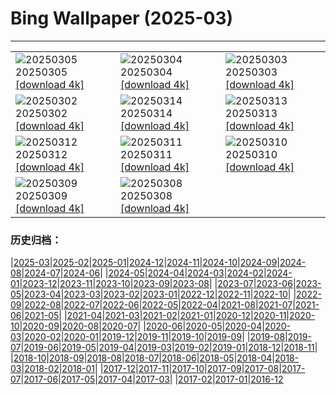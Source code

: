 # Bing Wallpaper (2025-03)
**************

<table><tr><td><img src="https://www.bing.com/th?id=OHR.SuratThani_ES-ES6760904041_1920x1080.jpg" alt="20250305"> 20250305 <a href="https://www.bing.com/th?id=OHR.SuratThani_ES-ES6760904041_UHD.jpg">[download 4k]</a></td><td><img src="https://www.bing.com/th?id=OHR.MardiGrasJackson_ES-ES6628104190_1920x1080.jpg" alt="20250304"> 20250304 <a href="https://www.bing.com/th?id=OHR.MardiGrasJackson_ES-ES6628104190_UHD.jpg">[download 4k]</a></td><td><img src="https://www.bing.com/th?id=OHR.HornbillPair_ES-ES6520167475_1920x1080.jpg" alt="20250303"> 20250303 <a href="https://www.bing.com/th?id=OHR.HornbillPair_ES-ES6520167475_UHD.jpg">[download 4k]</a></td></tr><tr><td><img src="https://www.bing.com/th?id=OHR.EucalyptusForest_ES-ES6432819032_1920x1080.jpg" alt="20250302"> 20250302 <a href="https://www.bing.com/th?id=OHR.EucalyptusForest_ES-ES6432819032_UHD.jpg">[download 4k]</a></td><td><img src="https://www.bing.com/th?id=OHR.FallasSpainWomen_ES-ES9361742240_1920x1080.jpg" alt="20250314"> 20250314 <a href="https://www.bing.com/th?id=OHR.FallasSpainWomen_ES-ES9361742240_UHD.jpg">[download 4k]</a></td><td><img src="https://www.bing.com/th?id=OHR.BasqueDolmen_ES-ES7735714145_1920x1080.jpg" alt="20250313"> 20250313 <a href="https://www.bing.com/th?id=OHR.BasqueDolmen_ES-ES7735714145_UHD.jpg">[download 4k]</a></td></tr><tr><td><img src="https://www.bing.com/th?id=OHR.HoliColors_ES-ES7622213300_1920x1080.jpg" alt="20250312"> 20250312 <a href="https://www.bing.com/th?id=OHR.HoliColors_ES-ES7622213300_UHD.jpg">[download 4k]</a></td><td><img src="https://www.bing.com/th?id=OHR.ChateauLoire_ES-ES7509416514_1920x1080.jpg" alt="20250311"> 20250311 <a href="https://www.bing.com/th?id=OHR.ChateauLoire_ES-ES7509416514_UHD.jpg">[download 4k]</a></td><td><img src="https://www.bing.com/th?id=OHR.NusaPenida_ES-ES7408212429_1920x1080.jpg" alt="20250310"> 20250310 <a href="https://www.bing.com/th?id=OHR.NusaPenida_ES-ES7408212429_UHD.jpg">[download 4k]</a></td></tr><tr><td><img src="https://www.bing.com/th?id=OHR.NappingLion_ES-ES7306945095_1920x1080.jpg" alt="20250309"> 20250309 <a href="https://www.bing.com/th?id=OHR.NappingLion_ES-ES7306945095_UHD.jpg">[download 4k]</a></td><td><img src="https://www.bing.com/th?id=OHR.ForumRomanum_ES-ES7963502187_1920x1080.jpg" alt="20250308"> 20250308 <a href="https://www.bing.com/th?id=OHR.ForumRomanum_ES-ES7963502187_UHD.jpg">[download 4k]</a></td><td></td></tr></table>

### 历史归档：

|[2025-03](/2025-03.md)|[2025-02](/../2025-02/2025-02.md)|[2025-01](/../2025-01/2025-01.md)|[2024-12](/../2024-12/2024-12.md)|[2024-11](/../2024-11/2024-11.md)|[2024-10](/../2024-10/2024-10.md)|[2024-09](/../2024-09/2024-09.md)|[2024-08](/../2024-08/2024-08.md)|[2024-07](/../2024-07/2024-07.md)|[2024-06](/../2024-06/2024-06.md)|
|[2024-05](/../2024-05/2024-05.md)|[2024-04](/../2024-04/2024-04.md)|[2024-03](/../2024-03/2024-03.md)|[2024-02](/../2024-02/2024-02.md)|[2024-01](/../2024-01/2024-01.md)|[2023-12](/../2023-12/2023-12.md)|[2023-11](/../2023-11/2023-11.md)|[2023-10](/../2023-10/2023-10.md)|[2023-09](/../2023-09/2023-09.md)|[2023-08](/../2023-08/2023-08.md)|
|[2023-07](/../2023-07/2023-07.md)|[2023-06](/../2023-06/2023-06.md)|[2023-05](/../2023-05/2023-05.md)|[2023-04](/../2023-04/2023-04.md)|[2023-03](/../2023-03/2023-03.md)|[2023-02](/../2023-02/2023-02.md)|[2023-01](/../2023-01/2023-01.md)|[2022-12](/../2022-12/2022-12.md)|[2022-11](/../2022-11/2022-11.md)|[2022-10](/../2022-10/2022-10.md)|
|[2022-09](/../2022-09/2022-09.md)|[2022-08](/../2022-08/2022-08.md)|[2022-07](/../2022-07/2022-07.md)|[2022-06](/../2022-06/2022-06.md)|[2022-05](/../2022-05/2022-05.md)|[2022-04](/../2022-04/2022-04.md)|[2021-08](/../2021-08/2021-08.md)|[2021-07](/../2021-07/2021-07.md)|[2021-06](/../2021-06/2021-06.md)|[2021-05](/../2021-05/2021-05.md)|
|[2021-04](/../2021-04/2021-04.md)|[2021-03](/../2021-03/2021-03.md)|[2021-02](/../2021-02/2021-02.md)|[2021-01](/../2021-01/2021-01.md)|[2020-12](/../2020-12/2020-12.md)|[2020-11](/../2020-11/2020-11.md)|[2020-10](/../2020-10/2020-10.md)|[2020-09](/../2020-09/2020-09.md)|[2020-08](/../2020-08/2020-08.md)|[2020-07](/../2020-07/2020-07.md)|
|[2020-06](/../2020-06/2020-06.md)|[2020-05](/../2020-05/2020-05.md)|[2020-04](/../2020-04/2020-04.md)|[2020-03](/../2020-03/2020-03.md)|[2020-02](/../2020-02/2020-02.md)|[2020-01](/../2020-01/2020-01.md)|[2019-12](/../2019-12/2019-12.md)|[2019-11](/../2019-11/2019-11.md)|[2019-10](/../2019-10/2019-10.md)|[2019-09](/../2019-09/2019-09.md)|
|[2019-08](/../2019-08/2019-08.md)|[2019-07](/../2019-07/2019-07.md)|[2019-06](/../2019-06/2019-06.md)|[2019-05](/../2019-05/2019-05.md)|[2019-04](/../2019-04/2019-04.md)|[2019-03](/../2019-03/2019-03.md)|[2019-02](/../2019-02/2019-02.md)|[2019-01](/../2019-01/2019-01.md)|[2018-12](/../2018-12/2018-12.md)|[2018-11](/../2018-11/2018-11.md)|
|[2018-10](/../2018-10/2018-10.md)|[2018-09](/../2018-09/2018-09.md)|[2018-08](/../2018-08/2018-08.md)|[2018-07](/../2018-07/2018-07.md)|[2018-06](/../2018-06/2018-06.md)|[2018-05](/../2018-05/2018-05.md)|[2018-04](/../2018-04/2018-04.md)|[2018-03](/../2018-03/2018-03.md)|[2018-02](/../2018-02/2018-02.md)|[2018-01](/../2018-01/2018-01.md)|
|[2017-12](/../2017-12/2017-12.md)|[2017-11](/../2017-11/2017-11.md)|[2017-10](/../2017-10/2017-10.md)|[2017-09](/../2017-09/2017-09.md)|[2017-08](/../2017-08/2017-08.md)|[2017-07](/../2017-07/2017-07.md)|[2017-06](/../2017-06/2017-06.md)|[2017-05](/../2017-05/2017-05.md)|[2017-04](/../2017-04/2017-04.md)|[2017-03](/../2017-03/2017-03.md)|
|[2017-02](/../2017-02/2017-02.md)|[2017-01](/../2017-01/2017-01.md)|[2016-12](/../2016-12/2016-12.md)